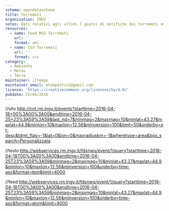 ```yaml
---
schema: opendataschema
title: Terremoti
organization: INGV
notes: Dati relativi agli ultimi 7 giorni di notifiche dei terremoti avvenuti in Italia nell'area Lat[43.27,44.9] Lon[10,12.56]
resources:
  - name: Feed RSS Terremoti
    url: ''
    format: xml
  - name: CSV Terremoti
    url: ''
    format: csv
category:
  - Ambiente
  - Meteo
  - Terra
maintainer: iltempe
maintainer_email: mtempestini@gmail.com
license: 'https://creativecommons.org/licenses/by/4.0/'
pubdate: 25/04/2016
---
```


//sito
http://cnt.rm.ingv.it/events?starttime=2016-04-18+00%3A00%3A00&endtime=2016-04-25+23%3A59%3A59&last_nd=7&minmag=2&maxmag=10&minlat=43.27&maxlat=44.9&minlon=10&maxlon=12.56&minversion=100&limit=50&orderby=ot-desc&tdmt_flag=-1&lat=0&lon=0&maxradiuskm=-1&wheretype=area&box_search=Personalizzata

//testo
http://webservices.rm.ingv.it/fdsnws/event/1/query?starttime=2016-04-18T00%3A00%3A00&endtime=2016-04-25T23%3A59%3A59&minmag=2&maxmag=10&minlat=43.27&maxlat=44.9&minlon=10&maxlon=12.56&minversion=100&orderby=time-asc&format=text&limit=4000

//feed
http://webservices.rm.ingv.it/fdsnws/event/1/query?starttime=2016-04-18T00%3A00%3A00&endtime=2016-04-25T23%3A59%3A59&minmag=2&maxmag=10&minlat=43.27&maxlat=44.9&minlon=10&maxlon=12.56&minversion=100&orderby=time-asc&format=atom&limit=4000
